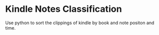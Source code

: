 # Kindle Notes Classification
Use python to sort the clippings of kindle by book and note positon and time.

